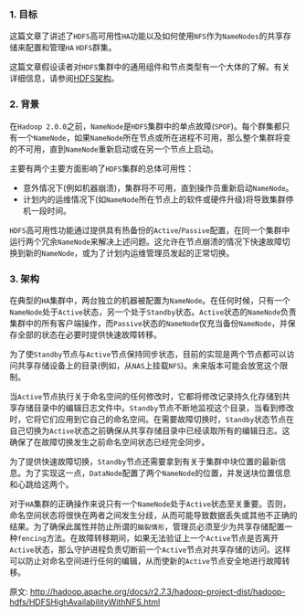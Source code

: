 
### 1. 目标

这篇文章了讲述了`HDFS`高可用性`HA`功能以及如何使用`NFS`作为`NameNodes`的共享存储来配置和管理`HA` `HDFS`群集。

这篇文章假设读者对`HDFS`集群中的通用组件和节点类型有一个大体的了解。有关详细信息，请参阅[HDFS架构](http://smartying.club/2017/12/20/Hadoop/Hadoop2.x%20HDFS%E6%9E%B6%E6%9E%84/)。

### 2. 背景

在`Hadoop 2.0.0`之前，`NameNode`是`HDFS`集群中的单点故障(`SPOF`)。每个群集都只有一个`NameNode`，如果`NameNode`所在节点或所在进程不可用，那么整个集群将变的不可用，直到`NameNode`重新启动或在另一个节点上启动。

主要有两个主要方面影响了`HDFS`集群的总体可用性：

- 意外情况下(例如机器崩溃)，集群将不可用，直到操作员重新启动`NameNode`。
- 计划内的运维情况下(如`NameNode`所在节点上的软件或硬件升级)将导致集群停机一段时间。

`HDFS`高可用性功能通过提供具有热备份的`Active`/`Passive`配置，在同一个集群中运行两个冗余`NameNode`来解决上述问题。这允许在节点崩溃的情况下快速故障切换到新的`NameNode`，或为了计划内运维管理员发起的正常切换。

### 3. 架构

在典型的`HA`集群中，两台独立的机器被配置为`NameNode`。在任何时候，只有一个`NameNode`处于`Active`状态，另一个处于`Standby`状态。`Active`状态的`NameNode`负责集群中的所有客户端操作，而`Passive`状态的`NameNode`仅充当备份`NameNode`，并保存全部的状态在必要时提供快速故障转移。

为了使`Standby`节点与`Active`节点保持同步状态，目前的实现是两个节点都可以访问共享存储设备上的目录(例如，从`NAS`上挂载`NFS`)。未来版本可能会放宽这个限制。

当`Active`节点执行关于命名空间的任何修改时，它都将修改记录持久化存储到共享存储目录中的编辑日志文件中。`Standby`节点不断地监视这个目录，当看到修改时，它将它们应用到它自己的命名空间。在需要故障切换时，`Standby`状态节点在自己切换为`Active`状态之前确保从共享存储目录中已经读取所有的编辑日志。这确保了在故障切换发生之前命名空间状态已经完全同步。

为了提供快速故障切换，`Standby`节点还需要拿到有关于集群中块位置的最新信息。为了实现这一点，`DataNode`配置了两个`NameNode`的位置，并发送块位置信息和心跳给这两个。

对于`HA`集群的正确操作来说只有一个`NameNode`处于`Active`状态至关重要。否则，命名空间状态将很快在两者之间发生分歧，从而可能导致数据丢失或其他不正确的结果。为了确保此属性并防止所谓的`脑裂情形`，管理员必须至少为共享存储配置一种`fencing`方法。在故障转移期间，如果无法验证上一个`Active`节点是否离开`Active`状态，那么守护进程负责切断前一个`Active`节点对共享存储的访问。这样可以防止对命名空间进行任何的编辑，从而使新的`Active`节点安全地进行故障转移。


















原文: http://hadoop.apache.org/docs/r2.7.3/hadoop-project-dist/hadoop-hdfs/HDFSHighAvailabilityWithNFS.html
